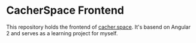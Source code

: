 # CacherSpace Frontend

This repository holds the frontend of [cacher.space](cacher.space). It's basend on Angular 2 and serves as a learning project for myself.
